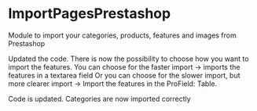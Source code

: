 # ImportPagesPrestashop
Module to import your categories, products, features and images from Prestashop

Updated the code. There is now the possibility to choose how you want to import the features. 
You can choose for the faster import -> imports the features in a textarea field
Or you can choose for the slower import, but more clearer import -> Import the features in the ProField: Table.

Code is updated. Categories are now imported correctly


